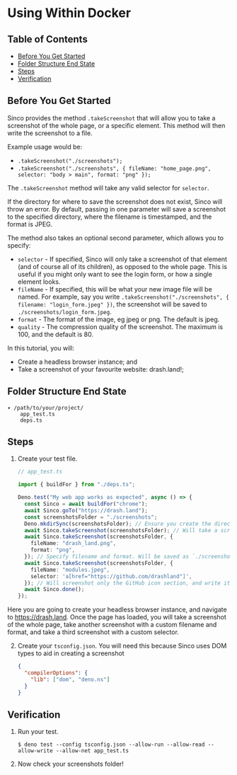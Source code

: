 # Using Within Docker

## Table of Contents

- [Before You Get Started](#before-you-get-started)
- [Folder Structure End State](#folder-structure-end-state)
- [Steps](#steps)
- [Verification](#verification)

## Before You Get Started

Sinco provides the method `.takeScreenshot` that will allow you to take a
screenshot of the whole page, or a specific element. This method will then write
the screenshot to a file.

Example usage would be:

- `.takeScreenshot("./screenshots");`
- `.takeScreenshot("./screenshots", { fileName: "home_page.png", selector: "body > main", format: "png" });`

The `.takeScreenshot` method will take any valid selector for `selector`.

If the directory for where to save the screenshot does not exist, Sinco will
throw an error. By default, passing in one parameter will save a screenshot to
the specified directory, where the filename is timestamped, and the format is
JPEG.

The method also takes an optional second parameter, which allows you to specify:

- `selector` - If specified, Sinco will only take a screenshot of that element
  (and of course all of its children), as opposed to the whole page. This is
  useful if you might only want to see the login form, or how a single element
  looks.
- `fileName` - If specified, this will be what your new image file will be
  named. For example, say you write
  `.takeScreenshot("./screenshots", { filename: "login_form.jpeg" })`, the
  screenshot will be saved to `./screenshots/login_form.jpeg`.
- `format` - The format of the image, eg jpeg or png. The default is jpeg.
- `quality` - The compression quality of the screenshot. The maximum is 100, and
  the default is 80.

In this tutorial, you will:

- Create a headless browser instance; and
- Take a screenshot of your favourite website: drash.land!;

## Folder Structure End State

```text
▾ /path/to/your/project/
    app_test.ts
    deps.ts
```

## Steps

1. Create your test file.

   ```typescript
   // app_test.ts

   import { buildFor } from "./deps.ts";

   Deno.test("My web app works as expected", async () => {
     const Sinco = await buildFor("chrome");
     await Sinco.goTo("https://drash.land");
     const screenshotsFolder = "./screenshots";
     Deno.mkdirSync(screenshotsFolder); // Ensure you create the directory your screenshots will be put within
     await Sinco.takeScreenshot(screenshotsFolder); // Will take a screenshot of the whole page, and write it to `./screenshots/dd_mm_yyyy_hh_mm_ss.jpeg`
     await Sinco.takeScreenshot(screenshotsFolder, {
       fileName: "drash_land.png",
       format: "png",
     }); // Specify filename and format. Will be saved as `./screenshots/drash_land.png`
     await Sinco.takeScreenshot(screenshotsFolder, {
       fileName: "modules.jpeg",
       selector: 'a[href="https://github.com/drashland"]',
     }); // Will screenshot only the GitHub icon section, and write it to `./screenshots/dd_mm_yyyy_hh_mm_ss.jpeg`
     await Sinco.done();
   });
   ```

Here you are going to create your headless browser instance, and navigate to
https://drash.land. Once the page has loaded, you will take a screenshot of the
whole page, take another screenshot with a custom filename and format, and take
a third screenshot with a custom selector.

2. Create your `tsconfig.json`. You will need this because Sinco uses DOM types
   to aid in creating a screenshot

   ```json
   {
     "compilerOptions": {
       "lib": ["dom", "deno.ns"]
     }
   }
   ```

## Verification

1. Run your test.

   ```shell
   $ deno test --config tsconfig.json --allow-run --allow-read --allow-write --allow-net app_test.ts
   ```

2. Now check your screenshots folder!
